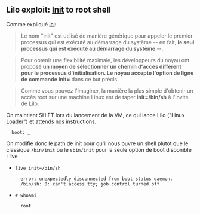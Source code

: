 ## Lilo exploit: [Init](https://linux.die.net/man/8/init) to root shell

Comme expliqué [ici](https://www.linux.it/~rubini/docs/init/):
> Le nom "init" est utilisé de manière générique pour appeler le premier processus qui est exécuté au démarrage du système -- en fait, **le seul processus qui est exécuté au démarrage du système** --.

> Pour obtenir une flexibilité maximale, les développeurs du noyau ont proposé **un moyen de sélectionner un chemin d'accès différent pour le processus d'initialisation. Le noyau accepte l'option de ligne de commande init=** dans ce but précis.

> Comme vous pouvez l'imaginer, la manière la plus simple d'obtenir un accès root sur une machine Linux est de taper **init=/bin/sh** à l'invite de Lilo.

On maintient SHIFT lors du lancement de la VM, ce qui lance Lilo ("Linux Loader") et attends nos instructions.

```shell
  boot: _
```

On modifie donc le path de init pour qu'il nous ouvre un shell plutot que le classique `/bin/init` ou le `sbin/init` pour la seule option de boot disponible : live

- `live init=/bin/sh`
  ```shell
    error: unexpectedly disconnected from boot status daemon.
    /bin/sh: 0: can't access tty; job control turned off
  ```
- `# whoami`
  ```
    root
  ```
